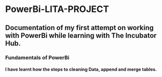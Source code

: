 # PowerBi-LITA-PROJECT
## Documentation of my first attempt on working with PowerBi while learning with The Incubator Hub.
### Fundamentals of PowerBi
#### I have learnt how the steps to cleaning Data, append and merge tables.
